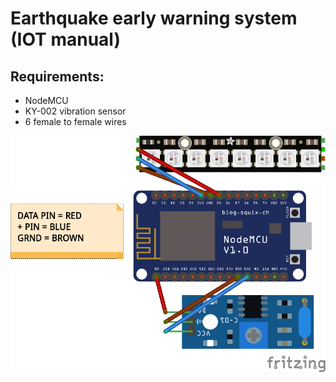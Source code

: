 # Earthquake early warning system (IOT manual)

## Requirements:
  - NodeMCU
  - KY-002 vibration sensor
  - 6 female to female wires




![Fritzing Earthquake early warning system](https://raw.githubusercontent.com/pepijnlauriks/IOT/master/IOTfritzing.png)
